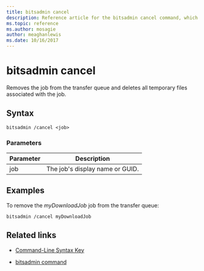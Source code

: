 ```yaml
---
title: bitsadmin cancel
description: Reference article for the bitsadmin cancel command, which removes the job from the transfer queue and deletes all temporary files associated with the job.
ms.topic: reference
ms.author: mosagie
author: meaghanlewis
ms.date: 10/16/2017
---
```



# bitsadmin cancel

Removes the job from the transfer queue and deletes all temporary files associated with the job.

## Syntax

```
bitsadmin /cancel <job>
```

### Parameters

| Parameter | Description |
| --------- | ----------- |
| job | The job's display name or GUID. |

## Examples

To remove the *myDownloadJob* job from the transfer queue:

```
bitsadmin /cancel myDownloadJob
```

## Related links

- [Command-Line Syntax Key](command-line-syntax-key.md)

- [bitsadmin command](bitsadmin.md)
